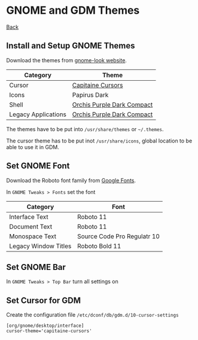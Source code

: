 # GNOME and GDM Themes

[Back](./README.md)

## Install and Setup GNOME Themes

Download the themes from [gnome-look website](https://www.gnome-look.org/browse/).

| Category | Theme |
|-|-|
| Cursor | [Capitaine Cursors](https://www.gnome-look.org/p/1148692) |
| Icons | Papirus Dark |
| Shell | [Orchis Purple Dark Compact](https://www.gnome-look.org/p/1357889) |
| Legacy Applications | [Orchis Purple Dark Compact](https://www.gnome-look.org/p/1357889) |

The themes have to be put into ```/usr/share/themes``` or ```~/.themes```.

The cursor theme has to be put inot ```/usr/share/icons```, global location to be able to use it in GDM.

## Set GNOME Font

Download the Roboto font family from [Google Fonts](https://fonts.google.com/specimen/Roboto).

In ```GNOME Tweaks > Fonts``` set the font

| Category | Font |
|-|-|
| Interface Text | Roboto 11 |
| Document Text | Roboto 11 |
| Monospace Text | Source Code Pro Regulatr 10 |
| Legacy Window Titles | Roboto Bold 11 |

## Set GNOME Bar

In ```GNOME Tweaks > Top Bar``` turn all settings on

## Set Cursor for GDM

Create the configuration file ```/etc/dconf/db/gdm.d/10-cursor-settings```

```(shell)
[org/gnome/desktop/interface]
cursor-theme='capitaine-cursors'
```